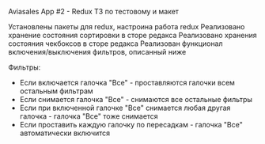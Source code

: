 Aviasales App #2 - Redux
ТЗ по тестовому и макет

Установлены пакеты для redux, настроина работа redux
Реализовано хранение состояния сортировки в сторе редакса
Реализовано хранения состояния чекбоксов в сторе редакса
Реализован функционал включения/выключения фильтров, описанный ниже

Фильтры:

- Если включается галочка "Все" - проставляются галочки всем остальным фильтрам
- Если снимается галочка "Все" - снимаются все остальные фильтры
- Если при включенной галочке "Все" снимается любая другая галочка - галочка "Все" тоже снимается
- Если проставить каждую галочку по пересадкам - галочка "Все" автоматически включится
